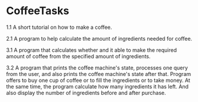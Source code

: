 # CoffeeTasks
1.1 A short tutorial on how to make a coffee.

2.1 A program to help calculate the amount of ingredients needed for coffee.

3.1 A program that calculates whether and it  able to make the required amount of coffee from the specified amount of ingredients.

3.2 A program that prints the coffee machine's state, processes one query from the user, and also prints the coffee machine's state after that. Program offers to buy one cup of coffee or to fill the ingredients or to take money. At the same time, the program calculate how many ingredients it has left. And also display the number of ingredients before and after purchase.
